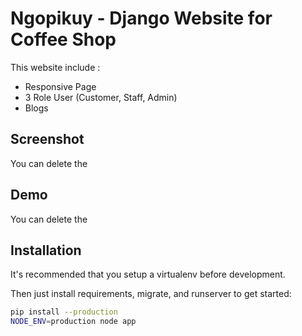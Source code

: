 # Ngopikuy - Django Website for Coffee Shop

This website include :
- Responsive Page
- 3 Role User (Customer, Staff, Admin)
- Blogs


## Screenshot

You can delete the

## Demo

You can delete the

## Installation

It's recommended that you setup a virtualenv before development.

Then just install requirements, migrate, and runserver to get started:
```sh
pip install --production
NODE_ENV=production node app
```

